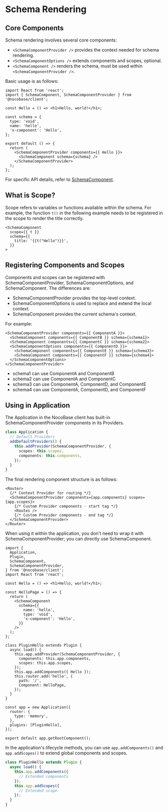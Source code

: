 # Schema Rendering

## Core Components

Schema rendering involves several core components:

- `<SchemaComponentProvider />` provides the context needed for schema rendering.
- `<SchemaComponentOptions />` extends components and scopes, optional.
- `<SchemaComponent />` renders the schema, must be used within `<SchemaComponentProvider />`.

Basic usage is as follows:

```tsx
import React from 'react';
import { SchemaComponent, SchemaComponentProvider } from '@nocobase/client';

const Hello = () => <h1>Hello, world!</h1>;

const schema = {
  type: 'void',
  name: 'hello',
  'x-component': 'Hello',
};

export default () => {
  return (
    <SchemaComponentProvider components={{ Hello }}>
      <SchemaComponent schema={schema} />
    </SchemaComponentProvider>
  );
};
```

For specific API details, refer to [SchemaComponent](https://client.docs.nocobase.com/core/ui-schema/schema-component).

## What is Scope?

Scope refers to variables or functions available within the schema. For example, the function `t()` in the following example needs to be registered in the scope to render the title correctly.

```tsx | pure
<SchemaComponent
  scope={{ t }}
  schema={{
    title: '{{t("Hello")}}',
  }}
>
```

## Registering Components and Scopes

Components and scopes can be registered with SchemaComponentProvider, SchemaComponentOptions, and SchemaComponent. The differences are:

- SchemaComponentProvider provides the top-level context.
- SchemaComponentOptions is used to replace and extend the local context.
- SchemaComponent provides the current schema's context.

For example:

```tsx | pure
<SchemaComponentProvider components={{ ComponentA }}>
  <SchemaComponent components={{ ComponentB }} schema={schema1}>
  <SchemaComponent components={{ ComponentC }} schema={schema2}>
  <SchemaComponentOptions components={{ ComponentD }}>
    <SchemaComponent components={{ ComponentE }} schema={schema3}>
    <SchemaComponent components={{ ComponentF }} schema={schema4}>
  </SchemaComponentOptions>
</SchemaComponentProvider>
```

- schema1 can use ComponentA and ComponentB
- schema2 can use ComponentA and ComponentC
- schema3 can use ComponentA, ComponentD, and ComponentE
- schema4 can use ComponentA, ComponentD, and ComponentF

## Using in Application

The Application in the NocoBase client has built-in SchemaComponentProvider components in its Providers.

```ts
class Application {
  // Default Providers
  addDefaultProviders() {
    this.addProvider(SchemaComponentProvider, {
      scopes: this.scopes,
      components: this.components,
    });
  }
}
```

The final rendering component structure is as follows:

```tsx | pure
<Router>
  {/* Context Provider for routing */}
  <SchemaComponentProvider components={app.components} scopes={app.scopes}>
    {/* Custom Provider components - start tag */}
    <Routes />
    {/* Custom Provider components - end tag */}
  </SchemaComponentProvider>
</Router>
```

When using it within the application, you don't need to wrap it with SchemaComponentProvider; you can directly use SchemaComponent.

```tsx
import {
  Application,
  Plugin,
  SchemaComponent,
  SchemaComponentProvider,
} from '@nocobase/client';
import React from 'react';

const Hello = () => <h1>Hello, world!</h1>;

const HelloPage = () => {
  return (
    <SchemaComponent
      schema={{
        name: 'hello',
        type: 'void',
        'x-component': 'Hello',
      }}
    />
  );
};

class PluginHello extends Plugin {
  async load() {
    this.app.addProvider(SchemaComponentProvider, {
      components: this.app.components,
      scopes: this.app.scopes,
    });
    this.app.addComponents({ Hello });
    this.router.add('hello', {
      path: '/',
      Component: HelloPage,
    });
  }
}

const app = new Application({
  router: {
    type: 'memory',
  },
  plugins: [PluginHello],
});

export default app.getRootComponent();
```

In the application's lifecycle methods, you can use `app.addComponents()` and `app.addScopes()` to extend global components and scopes.

```ts
class PluginHello extends Plugin {
  async load() {
    this.app.addComponents({
      // Extended components
    });
    this.app.addScopes({
      // Extended scope
    });
  }
}
```